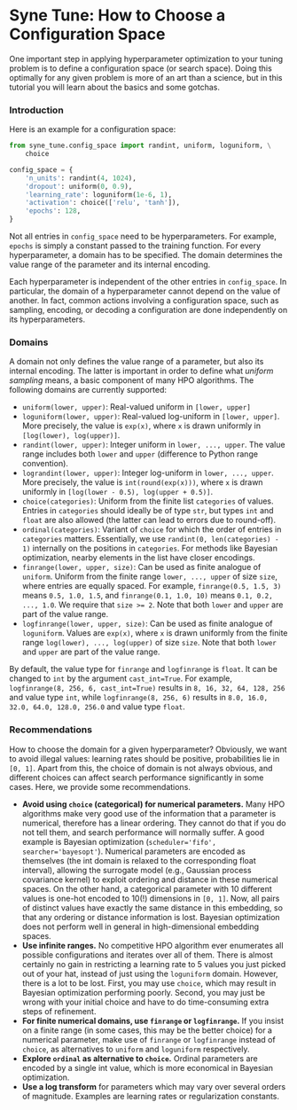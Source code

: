# Syne Tune: How to Choose a Configuration Space

One important step in applying hyperparameter optimization to your tuning
problem is to define a configuration space (or search space). Doing this
optimally for any given problem is more of an art than a science, but in
this tutorial you will learn about the basics and some gotchas.


### Introduction

Here is an example for a configuration space:

```python
from syne_tune.config_space import randint, uniform, loguniform, \
    choice

config_space = {
    'n_units': randint(4, 1024),
    'dropout': uniform(0, 0.9),
    'learning_rate': loguniform(1e-6, 1),
    'activation': choice(['relu', 'tanh']),
    'epochs': 128,
}
```

Not all entries in `config_space` need to be hyperparameters. For example,
`epochs` is simply a constant passed to the training function. For every
hyperparameter, a domain has to be specified. The domain determines the value
range of the parameter and its internal encoding.

Each hyperparameter is independent of the other entries in `config_space`. In
particular, the domain of a hyperparameter cannot depend on the value of
another. In fact, common actions involving a configuration space, such as
sampling, encoding, or decoding a configuration are done independently on its
hyperparameters.


### Domains

A domain not only defines the value range of a parameter, but also its internal
encoding. The latter is important in order to define what *uniform sampling*
means, a basic component of many HPO algorithms. The following domains are currently supported:

* `uniform(lower, upper)`: Real-valued uniform in `[lower, upper]`
* `loguniform(lower, upper)`: Real-valued log-uniform in
  `[lower, upper]`. More precisely, the value is `exp(x)`, where `x` is drawn
  uniformly in `[log(lower), log(upper)]`.
* `randint(lower, upper)`: Integer uniform in `lower, ..., upper`.
  The value range includes both `lower` and `upper` (difference to Python range
  convention).
* `lograndint(lower, upper)`: Integer log-uniform in
  `lower, ..., upper`. More precisely, the value is `int(round(exp(x)))`, where
  `x` is drawn uniformly in `[log(lower - 0.5), log(upper + 0.5)]`.
* `choice(categories)`: Uniform from the finite list `categories` of values.
  Entries in `categories` should ideally be of type `str`, but types `int` and
  `float` are also allowed (the latter can lead to errors due to round-off).
* `ordinal(categories)`: Variant of `choice` for which the order of entries in
  `categories` matters. Essentially, we use `randint(0, len(categories) - 1)`
  internally on the positions in `categories`. For methods like Bayesian
  optimization, nearby elements in the list have closer encodings.
* `finrange(lower, upper, size)`: Can be used as finite analogue of `uniform`.
  Uniform from the finite range `lower, ..., upper` of size `size`, where
  entries are equally spaced. For example, `finrange(0.5, 1.5, 3)` means
  `0.5, 1.0, 1.5`, and `finrange(0.1, 1.0, 10)` means `0.1, 0.2, ..., 1.0`.
  We require that `size >= 2`. Note that both `lower` and `upper` are part of
  the value range.
* `logfinrange(lower, upper, size)`: Can be used as finite analogue of
  `loguniform`. Values are `exp(x)`, where `x` is drawn uniformly from the
  finite range `log(lower), ..., log(upper)` of size `size`.  Note that both
  `lower` and `upper` are part of the value range.

By default, the value type for `finrange` and `logfinrange` is `float`. It can
be changed to `int` by the argument `cast_int=True`. For example,
`logfinrange(8, 256, 6, cast_int=True)` results in `8, 16, 32, 64, 128, 256` and
value type `int`, while `logfinrange(8, 256, 6)` results in
`8.0, 16.0, 32.0, 64.0, 128.0, 256.0` and  value type `float`.


### Recommendations

How to choose the domain for a given hyperparameter? Obviously, we want to avoid
illegal values: learning rates should be positive, probabilities lie in `[0, 1]`.
Apart from this, the choice of domain is not always obvious, and different
choices can affect search performance significantly in some cases. Here, we
provide some recommendations.

* **Avoid using `choice` (categorical) for numerical parameters.** Many HPO
  algorithms make very good use of the information that a parameter is
  numerical, therefore has a linear ordering. They cannot do that if you do
  not tell them, and search performance will normally suffer. A good example
  is Bayesian optimization (`scheduler='fifo', searcher='bayesopt'`). Numerical
  parameters are encoded as themselves (the int domain is relaxed to the
  corresponding float interval), allowing the surrogate model (e.g., Gaussian
  process covariance kernel) to exploit ordering and distance in these
  numerical spaces. On the other hand, a categorical parameter with 10
  different values is one-hot encoded to 10(!) dimensions in `[0, 1]`. Now,
  all pairs of distinct values have exactly the same distance in this
  embedding, so that any ordering or distance information is lost. Bayesian
  optimization does not perform well in general in high-dimensional
  embedding spaces.
* **Use infinite ranges.** No competitive HPO algorithm ever enumerates all
  possible configurations and iterates over all of them. There is almost
  certainly no gain in restricting a learning rate to 5 values you just picked
  out of your hat, instead of just using the `loguniform` domain. However,
  there is a lot to be lost. First, you may use `choice`, which may result in
  Bayesian optimization performing poorly. Second, you may just be wrong with
  your initial choice and have to do time-consuming extra steps of refinement.
* **For finite numerical domains, use `finrange` or `logfinrange`.** If you
  insist on a finite range (in some cases, this may be the better choice) for
  a numerical parameter, make use of `finrange` or `logfinrange` instead of
  `choice`, as alternatives to `uniform` and `loguniform` respectively.
* **Explore `ordinal` as alternative to `choice`.** Ordinal parameters are
  encoded by a single int value, which is more economical in Bayesian
  optimization.
* **Use a log transform** for parameters which may vary over several orders of
  magnitude. Examples are learning rates or regularization constants.

